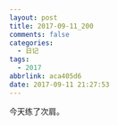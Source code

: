 ```yaml
---
layout: post
title: 2017-09-11_200
comments: false
categories:
  - 日记
tags:
  - 2017
abbrlink: aca405d6
date: 2017-09-11 21:27:53
---
```


  今天练了次肩。
